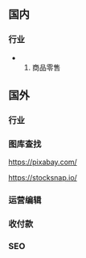 ## 国内
### 行业
- 1. 商品零售

## 国外
### 行业

### 图库查找

https://pixabay.com/

https://stocksnap.io/

### 运营编辑

### 收付款

### SEO
